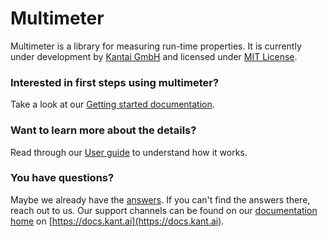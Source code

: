 # Multimeter

Multimeter is a library for measuring run-time properties. It is currently under development
by [Kantai GmbH](https://kant.ai) and licensed under
[MIT License](https://gitlab.com/kantai/multimeter/-/blob/mainline/LICENSE).

### Interested in first steps using multimeter?
Take a look at our [Getting started documentation](./getting_started/).

### Want to learn more about the details?
Read through our [User guide](./user_guide/) to understand how it works.

### You have questions?
Maybe we already have the [answers](./faq/). If you can't find the answers
there, reach out to us. Our support channels can be found on our [documentation home](https://docs.kant.ai)
on [https://docs.kant.ai](https://docs.kant.ai).

